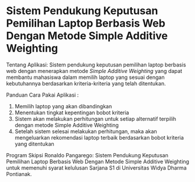 # Sistem Pendukung Keputusan Pemilihan Laptop Berbasis Web Dengan Metode Simple Additive Weighting

Tentang Aplikasi:   Sistem pendukung keputusan pemilihan laptop berbasis web dengan menerapkan metode <i>Simple Additive Weighting</i> yang dapat membantu mahasiswa dalam memilih laptop yang sesuai dengan kebutuhannya berdasarkan kriteria-kriteria yang telah ditentukan.

Panduan Cara Pakai Aplikasi :
1. Memilih laptop yang akan dibandingkan
2. Menentukan tingkat kepentingan bobot kriteria
3. Sistem akan melakukan perhitungan untuk setiap alternatif terpilih dengan metode Simple Additive Weighting
4. Setelah sistem selesai melakukan perhitungan, maka akan mengeluarkan rekomendasi laptop terbaik berdasarkan bobot kriteria yang ditentukan

Program Skipsi Ronaldo Pangarego: Sistem Pendukung Keputusan Pemilihan Laptop Berbasis Web Dengan Metode Simple Additive Weighting untuk memenuhi syarat kelulusan Sarjana S1 di Universitas Widya Dharma Pontianak.
